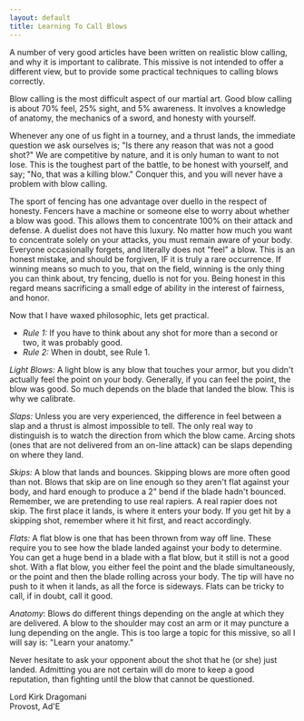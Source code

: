 ```yaml
---
layout: default
title: Learning To Call Blows
---
```


A number of very good articles have been written on realistic blow
calling, and why it is important to calibrate.  This missive is not
intended to offer a different view, but to provide some practical
techniques to calling blows correctly.

Blow calling is the most difficult aspect of our martial art.  Good
blow calling is about 70% feel, 25% sight, and 5% awareness.  It
involves a knowledge of anatomy, the mechanics of a sword, and honesty
with yourself.

Whenever any one of us fight in a tourney, and a thrust lands, the
immediate question we ask ourselves is; "Is there any reason that was
not a good shot?"  We are competitive by nature, and it is only human to
want to not lose.  This is the toughest part of the battle, to be honest
with yourself, and say; "No, that was a killing blow."  Conquer this,
and you will never have a problem with blow calling.

The sport of fencing has one advantage over duello in the respect of
honesty.  Fencers have a machine or someone else to worry about whether
a blow was good.  This allows them to concentrate 100% on their attack
and defense.  A duelist does not have this luxury.  No matter how much
you want to concentrate solely on your attacks, you must remain aware of
your body.  Everyone occasionally forgets, and literally does not "feel"
a blow.  This is an honest mistake, and should be forgiven, IF it is
truly a rare occurrence.  If winning means so much to you, that on the
field, winning is the only thing you can think about, try fencing,
duello is not for you.  Being honest in this regard means sacrificing a
small edge of ability in the interest of fairness, and honor.

Now that I have waxed philosophic, lets get practical.

* *Rule 1:* If you have to think about any shot for more than a second or two, it was probably good.
* *Rule 2:* When in doubt, see Rule 1.

*Light Blows:* A light blow is any blow that touches your armor, but you didn't actually feel the point on your body.  Generally, if you can feel the point, the blow was good.  So much depends on the blade that landed the blow.  This is why we calibrate.

*Slaps:* Unless you are very experienced, the difference in feel between a slap and a thrust is almost impossible to tell.  The only real way to distinguish is to watch the direction from which the blow came.  Arcing shots (ones that are not delivered from an on-line attack) can be slaps depending on where they land.

*Skips:*  A blow that lands and bounces.  Skipping blows are more often good than not.  Blows that skip are on line enough so they aren't flat against your body, and hard enough to produce a 2" bend if the blade hadn't bounced.  Remember, we are pretending to use real rapiers.  A real rapier does not skip.  The first place it lands, is where it enters your body.  If you get hit by a skipping shot, remember where it hit first, and react accordingly.

*Flats:*  A flat blow is one that has been thrown from way off line.
These require you to see how the blade landed against
your body to determine.  You can get a huge bend in a blade with a flat
blow, but it still is not a good shot.  With a flat blow, you either
feel the point and the blade simultaneously, or the point and then the
blade rolling across your body.  The tip will have no push to it when it
lands, as all the force is sideways.  Flats can be tricky to call, if in
doubt, call it good.

*Anatomy*:  Blows do different things depending on the angle at which
they are delivered.  A blow to the shoulder may cost an arm or it may
puncture a lung depending on the angle.  This is too large a topic for
this missive, so all I will say is: "Learn your anatomy."

Never hesitate to ask your opponent about the shot that he (or she)
just landed.  Admitting you are not certain will do more to keep a good
reputation, than fighting until the blow that cannot be questioned.

Lord Kirk Dragomani<BR>
Provost, Ad'E
